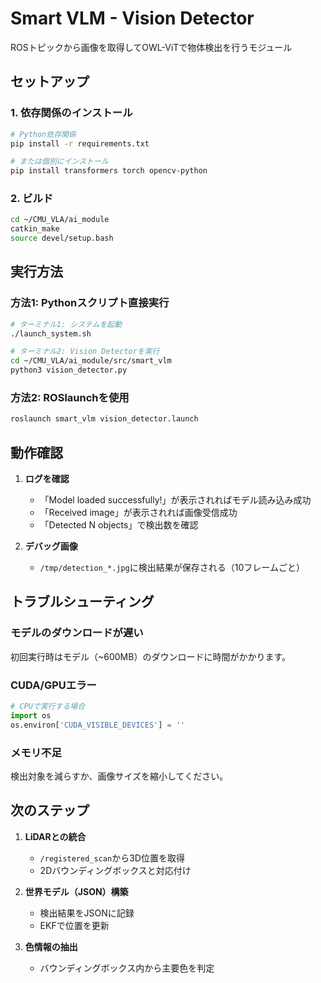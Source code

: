 # Smart VLM - Vision Detector

ROSトピックから画像を取得してOWL-ViTで物体検出を行うモジュール

## セットアップ

### 1. 依存関係のインストール
```bash
# Python依存関係
pip install -r requirements.txt

# または個別にインストール
pip install transformers torch opencv-python
```

### 2. ビルド
```bash
cd ~/CMU_VLA/ai_module
catkin_make
source devel/setup.bash
```

## 実行方法

### 方法1: Pythonスクリプト直接実行
```bash
# ターミナル1: システムを起動
./launch_system.sh

# ターミナル2: Vision Detectorを実行
cd ~/CMU_VLA/ai_module/src/smart_vlm
python3 vision_detector.py
```

### 方法2: ROSlaunchを使用
```bash
roslaunch smart_vlm vision_detector.launch
```

## 動作確認

1. **ログを確認**
   - 「Model loaded successfully!」が表示されればモデル読み込み成功
   - 「Received image」が表示されれば画像受信成功
   - 「Detected N objects」で検出数を確認

2. **デバッグ画像**
   - `/tmp/detection_*.jpg`に検出結果が保存される（10フレームごと）

## トラブルシューティング

### モデルのダウンロードが遅い
初回実行時はモデル（~600MB）のダウンロードに時間がかかります。

### CUDA/GPUエラー
```python
# CPUで実行する場合
import os
os.environ['CUDA_VISIBLE_DEVICES'] = ''
```

### メモリ不足
検出対象を減らすか、画像サイズを縮小してください。

## 次のステップ

1. **LiDARとの統合**
   - `/registered_scan`から3D位置を取得
   - 2Dバウンディングボックスと対応付け

2. **世界モデル（JSON）構築**
   - 検出結果をJSONに記録
   - EKFで位置を更新

3. **色情報の抽出**
   - バウンディングボックス内から主要色を判定